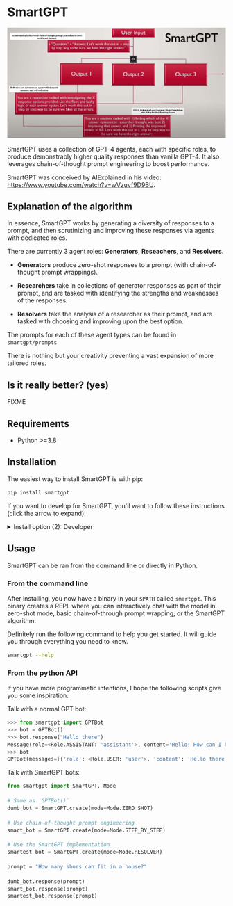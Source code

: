 # SmartGPT

<img src="assets/alg.jpg"/>

SmartGPT uses a collection of GPT-4 agents, each with specific roles, to produce demonstrably higher quality responses than vanilla GPT-4. It also leverages chain-of-thought prompt engineering to boost performance.

SmartGPT was conceived by AIExplained in his video: https://www.youtube.com/watch?v=wVzuvf9D9BU.

## Explanation of the algorithm

In essence, SmartGPT works by generating a diversity of responses to a prompt, and then scrutinizing and improving these responses via agents with dedicated roles.

There are currently 3 agent roles: **Generators**, **Reseachers**, and **Resolvers**.

- **Generators** produce zero-shot responses to a prompt (with chain-of-thought prompt wrappings).

- **Researchers** take in collections of generator responses as part of their prompt, and are tasked with identifying the strengths and weaknesses of the responses.

- **Resolvers** take the analysis of a researcher as their prompt, and are tasked with choosing and improving upon the best option.

The prompts for each of these agent types can be found in `smartgpt/prompts`

There is nothing but your creativity preventing a vast expansion of more tailored roles.

## Is it really better? (yes)

FIXME

## Requirements

- Python >=3.8

## Installation

The easiest way to install SmartGPT is with pip:

```bash
pip install smartgpt
```

If you want to develop for SmartGPT, you'll want to follow these instructions (click the arrow to expand):

<details><summary>Install option (2): Developer</summary>

**(i)** create a new, python environment that uses Python 3.8.10.

With `conda`, you could do the following:

```bash
conda deactivate
conda env remove --name smartgpt
conda create -y -n smartgpt python=3.8.10
conda activate smartgpt
```

Regardless of how you managed your python environment, please verify you're running `3.8.10`

```
$ python
Python 3.8.10 (default, May 19 2021, 11:01:55)
[Clang 10.0.0 ] :: Anaconda, Inc. on darwin
Type "help", "copyright", "credits" or "license" for more information.
>>> exit()
```

**(ii)** grab the codebase:

```bash
cd <A_DIRECTORY_YOU_LIKE>
git clone https://github.com/ekiefl/smartgpt.git
cd smartgpt
```

**(iii)** install the dependencies:

```bash
pip install -r requirements.txt
pip install -r requirements-dev.txt
```

In addition to `requirements.txt`, `requirements-dev.txt` includes some modules required for developement.

Install the pre-commit hooks. This will automatically format your code:

```
pre-commit install
```

**(iv)** if you used a conda environment that you named `smartgpt`, create this script that runs whenever the conda environment is activated. This script modifies `$PATH` and `$PYTHONPATH` so that python knows where to find smartgpt libraries and the shell knows where to find the smartgpt binary. **These path modifications live safely inside the smartgpt conda environment, and do not propagate into your global
environment**:

(_This is a multi-line command. Paste the entire block into your command line prompt._)

```
mkdir -p ${CONDA_PREFIX}/etc/conda/activate.d
cat <<EOF >${CONDA_PREFIX}/etc/conda/activate.d/smartgpt.sh
export PYTHONPATH=\$PYTHONPATH:$(pwd)
export PATH=\$PATH:$(pwd)/bin
EOF
```

The next time you activate your conda environment (`conda activate smartgpt`), `run_smartgpt` (or `run_smartgpt.bat` if you're on Windows) is now a binary that can be run anywhere in your filesystem whenever you are in the `smartgpt` conda environment. Test it out:

```
conda activate smartgpt
cd ~
run_smartgpt
```

</details>

## Usage

SmartGPT can be ran from the command line or directly in Python.

### From the command line

After installing, you now have a binary in your `$PATH` called `smartgpt`. This binary creates a REPL where you can interactively chat with the model in zero-shot mode, basic chain-of-through prompt wrapping, or the SmartGPT algorithm.

Definitely run the following command to help you get started. It will guide you through everything you need to know.

```bash
smartgpt --help
```

### From the python API

If you have more programmatic intentions, I hope the following scripts give you some inspiration.

Talk with a normal GPT bot:

```python
>>> from smartgpt import GPTBot
>>> bot = GPTBot()
>>> bot.response("Hello there")
Message(role=<Role.ASSISTANT: 'assistant'>, content='Hello! How can I help you today?')
>>> bot
GPTBot(messages=[{'role': <Role.USER: 'user'>, 'content': 'Hello there'}, {'role': <Role.ASSISTANT: 'assistant'>, 'content': 'Hello! How can I help you today?'}], credentials=Credentials(key=sk-r****v9t6), model='gpt-4', temp=0.5)
```

Talk with SmartGPT bots:

```python
from smartgpt import SmartGPT, Mode

# Same as `GPTBot()`
dumb_bot = SmartGPT.create(mode=Mode.ZERO_SHOT)

# Use chain-of-thought prompt engineering
smart_bot = SmartGPT.create(mode=Mode.STEP_BY_STEP)

# Use the SmartGPT implementation
smartest_bot = SmartGPT.create(mode=Mode.RESOLVER)

prompt = "How many shoes can fit in a house?"

dumb_bot.response(prompt)
smart_bot.response(prompt)
smartest_bot.response(prompt)
```
